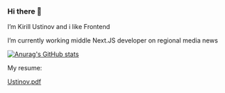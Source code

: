 ### Hi there 👋

<!--
**YKMman/YKMman** is a ✨ _special_ ✨ repository because its `README.md` (this file) appears on your GitHub profile.

Here are some ideas to get you started:

- 🔭 I’m currently working on ...
- 🌱 I’m currently learning ...
- 👯 I’m looking to collaborate on ...
- 🤔 I’m looking for help with ...
- 💬 Ask me about ...
- 📫 How to reach me: ...
- 😄 Pronouns: ...
- ⚡ Fun fact: ...
-->
I’m Kirill Ustinov and i like Frontend 

I’m currently working middle Next.JS developer on regional media news

[![Anurag's GitHub stats](https://github-readme-stats.vercel.app/api/top-langs?username=YKMman&count_weight=1&langs_count=10&layout=compact&show_icons=true&theme=radical&hide=html,css,scss,pug)](https://github.com/anuraghazra/github-readme-stats)

My resume:

[Ustinov.pdf](https://github.com/user-attachments/files/15540433/Ustinov.pdf)


